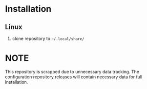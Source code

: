 # Installation

## Linux

1. clone repository to `~/.local/share/`

# NOTE

This repository is scrapped due to unnecessary data tracking. The configuration repository releases will contain necessary data for full installation.
